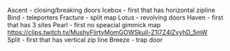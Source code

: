 Ascent - closing/breaking doors
Icebox - first that has horizontal zipline
Bind - teleporters
Fracture - split map
Lotus - revolving doors
Haven - first that has 3 sites
Pearl - first no speacial gimmick map https://clips.twitch.tv/MushyFlirtyMomGOWSkull-Z1l7Z4lZvyhD_5mW	
Split - first that has vertical zip line
Breeze - trap door

